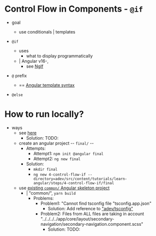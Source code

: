 # Control Flow in Components - `@if`

* goal
  * use conditionals | templates

* `@if`
  * uses
    * what to display programmatically
  * | Angular v16-,
    * see [NgIf](/adev/src/content/guide/directives/structural-directives.md)

* `@` prefix
  * == [Angular template syntax](/adev/src/content/guide/templates)

* `@else`

# How to run locally?

* ways
  * see [here](/adev/README.md#how-to-generate-a-specific-example-project-locally)
    * Solution: TODO:
  * create an angular project -- `final/` --
    * Attempts:
      * Attempt1: `npm init @angular final`
      * Attempt2: `ng new final`
    * Solution: 
      * `mkdir final`
      * `ng new 4-control-flow-if --directory=adev/src/content/tutorials/learn-angular/steps/4-control-flow-if/final`
  * use [existing `common/` Angular skeleton project](../../common)
    * | "common/", `yarn build`
      * Problems:
        * Problem1: "Cannot find tsconfig file "tsconfig.app.json"
          * Solution: Add reference to ["adev/tsconfig"](/adev/tsconfig.app.json)
        * Problem2: Files from ALL files are taking in account "../../../../app/core/layout/secondary-navigation/secondary-navigation.component.scss"
          * Solution: TODO:
